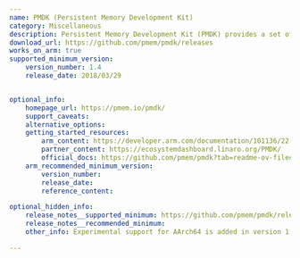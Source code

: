```yaml
---
name: PMDK (Persistent Memory Development Kit)
category: Miscellaneous
description: Persistent Memory Development Kit (PMDK) provides a set of tools and libraries for Application Developers and System Administrators to simplify managing and accessing persistent memory devices.
download_url: https://github.com/pmem/pmdk/releases
works_on_arm: true
supported_minimum_version:
    version_number: 1.4
    release_date: 2018/03/29


optional_info:
    homepage_url: https://pmem.io/pmdk/
    support_caveats:
    alternative_options:
    getting_started_resources:
        arm_content: https://developer.arm.com/documentation/101136/22-1-3/DDT/Memory-debugging/PMDK-memory-debugging
        partner_content: https://ecosystemdashboard.linaro.org/PMDK/
        official_docs: https://github.com/pmem/pmdk?tab=readme-ov-file#building-and-installing
    arm_recommended_minimum_version:
        version_number:
        release_date:
        reference_content:

optional_hidden_info:
    release_notes__supported_minimum: https://github.com/pmem/pmdk/releases/tag/1.4
    release_notes__recommended_minimum:
    other_info: Experimental support for AArch64 is added in version 1.4.

---
```

